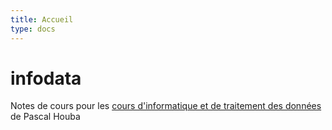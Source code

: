 ```yaml
---
title: Accueil
type: docs
---
```


# infodata

Notes de cours pour les [cours d'informatique et de traitement des données](https://www.craft.me/s/r939sb9ImH0zGg) de Pascal Houba



